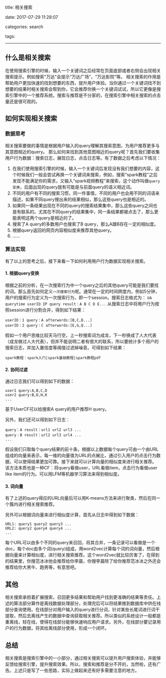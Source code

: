 title: 相关搜索

date: 2017-07-29 11:28:07

categories: search

tags:

---
## 什么是相关搜索
在使用搜索引擎的时候，输入一个关键词之后经常在页面底部或者右侧会出现相关搜索提示。例如搜索"万达"会提示“万达广场”，“万达影院”等。
相关搜索的作用是帮助用户更加快速的找到想要的东西，提升用户体验。当你通过一个关键词找不到想要的结果时相关搜索会帮到你，它会推荐你换一个关键词试试，所以它更像是搜索引擎中的一个推荐系统。搜索与推荐是不分家的，在搜索引擎中相关搜索的点击量还是很可观的。
## 如何实现相关搜索
### 数据思考
相关搜索要做的事情是根据用户输入的query理解其搜索意图，为用户推荐更多与其意图相近的query。
那么如何来找到其他意图相近的query呢？首先我们要收集用户行为数据：搜索日志，展现日志，点击日志等。有了数据之后考虑以下情况：

1. 在我们使用搜索引擎的时候，输入一个关键词后发现没有我们想要的内容，这个时候我们一般会尝试再换一个关键词来搜索，例如，搜索“spark教程”之后发现不能满足你的需求，又输入“spark视频教程”来搜索，这个动作叫做`query变换`，后面出现的query就有可能是与前面query的语义相近词。
2. 不同的用户有不同的搜索习惯，同一件事情，不同的用户也会用不同的词语来描述，如果不同query搜出来的结果相似，那么这些query也是相近的。
3. 如果同一条结果出现在不同的query的搜索结果集中，那么这些query之间也是有联系的。尤其在不同query的结果集中，同一条结果都被点击了，那么更能表明这两个query是相近的了。
4. 搜索了A query的多数用户也搜索了B query，那么A跟B存在一定的相似度。
5. 根据query返回的网页内容相似度来推荐其他query。
6. ……

### 算法实现
有了以上的思考之后，接下来看一下如何利用用户行为数据实现相关搜索。

#### 1. 根据query变换

根据之前的分析，在一次搜索行为中一个query之后的其他query可能是我们要找的词。那么首先如何定义`一次搜索行为`呢。通常在一定的时间跨度内，例如5分钟，用户的搜索行为定义为一次搜索行为，即一个session。搜索日志格式为：
`UA querytime userID IP query result：A B C D E...`
从搜索日志中将用户行为按照session进行分割合并，得到如下结果：

```
userID：1 query：A afterwords:[B,C,D...]
userID：2 query：C afterwords:[E,G,Q...]
```
假如一个用户思维比较天马行空，上一秒搜索词为成龙，下一秒换成了人大代表（成龙做过人大代表），但并不能说明二者有很大的联系，所以要统计多个用户的搜索日志，并加入置信度等阈值过滤掉噪音。可得到如下结果：

`spark教程：spark入门|spark基础教程|spark教程pdf`

#### 2. 协同过滤

通过日志我们可以得到如下的数据：
```
user1 query:A,B,C,D
user2 query:B,D,H,K
...
```
基于UserCF可以给搜索A query的用户推荐H query。

另外，我们还可以得到如下日志：
```
query：A result：url1 url2 url3 ...
query：B result：url2 url3 url4 ...
...
```
假设我们只取每个query结果的前十条，根据以上数据每个query可由一个由URL组成的向量来表示，每一维的向量值为URL的点展比，通过引入用户的点击行为数据，可以使得结果更加可靠。接下来就可以计算向量的相似度来进行相关推荐。
该方法本质也是一种CF：将query看做user，URL看做item，点击行为看做user like item的行为。可以用LFM等机器学习算法来得到相似度。

#### 3. 词向量

有了上述的query得应的URL向量后可以用K-means方法来进行聚类，然后在同一个簇内进行相关搜索推荐。

另外可以根据词向量来进行相似度计算，首先从日志中得到如下数据：
```
URL1: query1 query2 query3 ...
URL2: query2 query4 query4 ...
...
```
每个URL可以由多个不同的query来召回，将其合并，一条记录可以看做是一个doc，每个doc由多个词(query)组成，用word2vec计算每个词的词向量，然后根据向量来计算相似度，进行相关搜索推荐。这个word2vec就比较厉害了，在得到的结果里，你搜范冰冰他会推荐给你李晨，你搜李晨除了给你推荐范冰冰之外还会推荐给你大黑牛、跑男等，有意思吧。

## 其他

相关搜索承担着扩展搜索，召回更多结果和帮助用户找到更准确的结果等责任。上述的算法部分算作是离线数据处理部分，处理完后可以将结果推到数据库中供在线部分查询使用。在线部分对用户输入的query进行分词，针对某些长尾词进行词干提取，然后去离线产生的数据中查询获取相关推荐。所以类似的系统设计一般都是重离线，轻在线，使得在线部分能够快速响应用户请求。另外，在线部分要记录用户的行为数据，将其给离线部分使用，形成一个闭环。

## 总结

相关搜索是搜索引擎中的一小部分，通过相关搜索可以提升用户搜索体验，并能够反馈给搜索引擎，提升搜索效果。所以，搜索和推荐是分不开的，当然啦，还有广告。上述只是写了一些思路，实际上做起来还有好多需要注意的地方。

